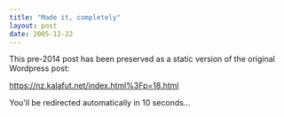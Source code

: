 ```yaml
---
title: "Made it, completely"
layout: post
date: 2005-12-22
---
```


This pre-2014 post has been preserved as a static version of the original Wordpress post:

https://nz.kalafut.net/index.html%3Fp=18.html

You'll be redirected automatically in 10 seconds...

<head>
  <meta http-equiv="refresh" content="10;url=https://nz.kalafut.net/index.html%3Fp=18.html">
</head>

